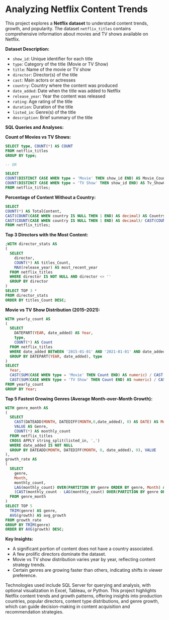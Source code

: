 # Analyzing Netflix Content Trends

This project explores a **Netflix dataset** to understand content trends, growth, and popularity. The dataset `netflix_titles` contains comprehensive information about movies and TV shows available on Netflix.

**Dataset Description:**

* `show_id`: Unique identifier for each title
* `type`: Category of the title (Movie or TV Show)
* `title`: Name of the movie or TV show
* `director`: Director(s) of the title
* `cast`: Main actors or actresses
* `country`: Country where the content was produced
* `date_added`: Date when the title was added to Netflix
* `release_year`: Year the content was released
* `rating`: Age rating of the title
* `duration`: Duration of the title
* `listed_in`: Genre(s) of the title
* `description`: Brief summary of the title

**SQL Queries and Analyses:**

**Count of Movies vs TV Shows:**

```sql
SELECT type, COUNT(*) AS COUNT
FROM netflix_titles
GROUP BY type;

-- OR

SELECT
COUNT(DISTINCT CASE WHEN type = 'Movie' THEN show_id END) AS Movie_Count,
COUNT(DISTINCT CASE WHEN type = 'TV Show' THEN show_id END) AS Tv_ShowCount
FROM netflix_titles;
```

**Percentage of Content Without a Country:**

```sql
SELECT
COUNT(*) AS TotalContent,
CAST(COUNT(CASE WHEN country IS NULL THEN 1 END) AS decimal) AS CountryAssociatedCOUNT,
CAST(COUNT(CASE WHEN country IS NULL THEN 1 END) AS decimal)/ CAST(COUNT(*) AS decimal) *100 AS percentage_without_country
FROM netflix_titles;
```

**Top 3 Directors with the Most Content:**

```sql
;WITH director_stats AS
(
  SELECT
    director,
    COUNT(*) AS titles_Count,
    MAX(release_year) AS most_recent_year
  FROM netflix_titles
  WHERE director IS NOT NULL AND director <> ''
  GROUP BY director
)
SELECT TOP 3 *
FROM director_stats
ORDER BY titles_Count DESC;
```

**Movie vs TV Show Distribution (2015–2021):**

```sql
WITH yearly_count AS
(
  SELECT
    DATEPART(YEAR, date_added) AS Year,
    type,
    COUNT(*) AS Count
  FROM netflix_titles
  WHERE date_added BETWEEN '2015-01-01' AND '2021-01-01' AND date_added IS NOT NULL
  GROUP BY DATEPART(YEAR, date_added), type
)
SELECT
  Year,
  CAST(SUM(CASE WHEN type = 'Movie' THEN Count END) AS numeric) / CAST(SUM(Count) AS numeric) * 100 AS Movie_Percentage,
  CAST(SUM(CASE WHEN type = 'TV Show' THEN Count END) AS numeric) / CAST(SUM(Count) AS numeric) * 100 AS TVShow_Percentage
FROM yearly_count
GROUP BY Year;
```

**Top 5 Fastest Growing Genres (Average Month-over-Month Growth):**

```sql
WITH genre_month AS
(
  SELECT
    CAST(DATEADD(MONTH, DATEDIFF(MONTH,0,date_added), 0) AS DATE) AS Month,
    VALUE AS Genre,
    COUNT(*) AS monthly_count
  FROM netflix_titles
  CROSS APPLY string_split(listed_in, ',')
  WHERE date_added IS NOT NULL
  GROUP BY DATEADD(MONTH, DATEDIFF(MONTH, 0, date_added), 0), VALUE
),
growth_rate AS
(
  SELECT
    genre,
    Month,
    monthly_count,
    LAG(monthly_count) OVER(PARTITION BY genre ORDER BY genre, Month) AS prev_month_count,
    (CAST(monthly_count - LAG(monthly_count) OVER(PARTITION BY genre ORDER BY genre, Month) AS numeric) / CAST(LAG(monthly_count) OVER(PARTITION BY genre ORDER BY genre, Month) AS numeric)) * 100 AS growth
  FROM genre_month
)
SELECT TOP 5
  TRIM(genre) AS genre,
  AVG(growth) AS avg_growth
FROM growth_rate
GROUP BY TRIM(genre)
ORDER BY AVG(growth) DESC;
```

**Key Insights:**

* A significant portion of content does not have a country associated.
* A few prolific directors dominate the dataset.
* Movie vs TV show distribution varies year by year, reflecting content strategy trends.
* Certain genres are growing faster than others, indicating shifts in viewer preference.

Technologies used include SQL Server for querying and analysis, with optional visualization in Excel, Tableau, or Python. This project highlights Netflix content trends and growth patterns, offering insights into production countries, popular directors, content type distributions, and genre growth, which can guide decision-making in content acquisition and recommendation strategies.
